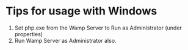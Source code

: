 Tips for usage with Windows
===========================

1. Set php.exe from the Wamp Server to Run as Administrator (under properties)
2. Run Wamp Server as Administrator also.


